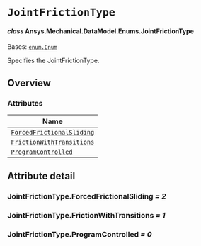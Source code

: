 # `JointFrictionType`

<a id="ansys.mechanical.stubs.v241.Ansys.Mechanical.DataModel.Enums.JointFrictionType"></a>

#### *class* Ansys.Mechanical.DataModel.Enums.JointFrictionType

Bases: [`enum.Enum`](https://docs.python.org/3/library/enum.html#enum.Enum)

Specifies the JointFrictionType.

<!-- !! processed by numpydoc !! -->

<a id="overview"></a>

## Overview

### Attributes

| Name |
| --------------------------------------------------------------------------- |
| [`ForcedFrictionalSliding`](#JointFrictionType.ForcedFrictionalSliding) |
| [`FrictionWithTransitions`](#JointFrictionType.FrictionWithTransitions) |
| [`ProgramControlled`](#JointFrictionType.ProgramControlled) |

<a id="attribute-detail"></a>

## Attribute detail

<a id="JointFrictionType.ForcedFrictionalSliding"></a>

### JointFrictionType.ForcedFrictionalSliding *= 2*

<a id="JointFrictionType.FrictionWithTransitions"></a>

### JointFrictionType.FrictionWithTransitions *= 1*

<a id="JointFrictionType.ProgramControlled"></a>

### JointFrictionType.ProgramControlled *= 0*


